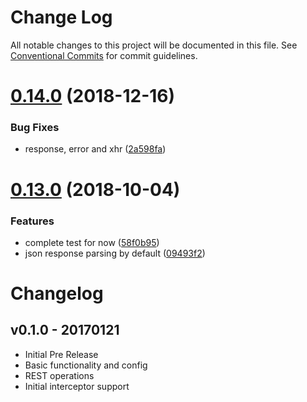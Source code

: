 # Change Log

All notable changes to this project will be documented in this file.
See [Conventional Commits](https://conventionalcommits.org) for commit guidelines.

<a name="0.14.0"></a>
# [0.14.0](https://github.com/panjiesw/frest/compare/v0.13.0...v0.14.0) (2018-12-16)


### Bug Fixes

* response, error and xhr ([2a598fa](https://github.com/panjiesw/frest/commit/2a598fa))





<a name="0.13.0"></a>
# [0.13.0](https://github.com/panjiesw/frest/compare/v0.12.1...v0.13.0) (2018-10-04)


### Features

* complete test for now ([58f0b95](https://github.com/panjiesw/frest/commit/58f0b95))
* json response parsing by default ([09493f2](https://github.com/panjiesw/frest/commit/09493f2))





# Changelog

## v0.1.0 - 20170121

- Initial Pre Release
- Basic functionality and config
- REST operations
- Initial interceptor support
